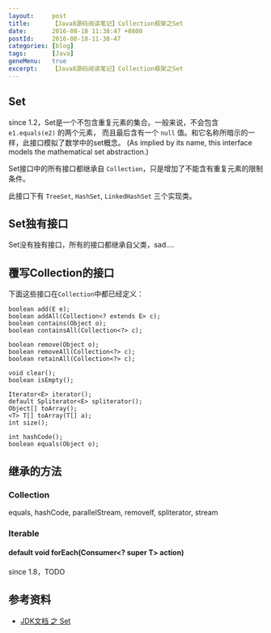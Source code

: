 ```yaml
---
layout:     post
title:      【Java8源码阅读笔记】Collection框架之Set
date:       2016-08-18 11:38:47 +0800
postId:     2016-08-18-11-38-47
categories: [blog]
tags:       [Java]
geneMenu:   true
excerpt:    【Java8源码阅读笔记】Collection框架之Set
---
```


## Set

since 1.2，Set是一个不包含重复元素的集合。一般来说，不会包含 `e1.equals(e2)` 的两个元素，
而且最后含有一个 `null` 值。和它名称所暗示的一样，此接口模拟了数学中的set概念。
(As implied by its name, this interface models the mathematical set abstraction.)

Set接口中的所有接口都继承自 `Collection`，只是增加了不能含有重复元素的限制条件。

此接口下有 `TreeSet`, `HashSet`, `LinkedHashSet` 三个实现类。

## Set独有接口
Set没有独有接口，所有的接口都继承自父类，sad.... 

## 覆写Collection的接口
下面这些接口在`Collection`中都已经定义：

    boolean add(E e);
    boolean addAll(Collection<? extends E> c);
    boolean contains(Object o);
    boolean containsAll(Collection<?> c);

    boolean remove(Object o);
    boolean removeAll(Collection<?> c);
    boolean retainAll(Collection<?> c);

    void clear();
    boolean isEmpty();

    Iterator<E> iterator();
    default Spliterator<E> spliterator();
    Object[] toArray();
    <T> T[] toArray(T[] a);
    int size();

    int hashCode();
    boolean equals(Object o);

## 继承的方法

### Collection

equals, hashCode, parallelStream, removeIf, spliterator, stream

### Iterable

#### default void forEach(Consumer<? super T> action)
since 1.8，TODO


## 参考资料

* [JDK文档 之 Set](https://docs.oracle.com/javase/8/docs/api/java/util/Set.html)

